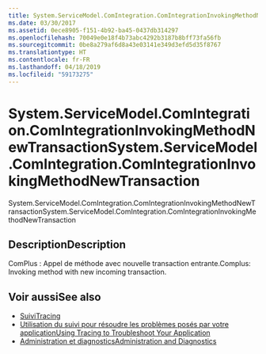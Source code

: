 ```yaml
---
title: System.ServiceModel.ComIntegration.ComIntegrationInvokingMethodNewTransaction
ms.date: 03/30/2017
ms.assetid: 0ece8905-f151-4b92-ba45-0437db314297
ms.openlocfilehash: 70049e0e18f4b73abc4292b3187b8bff73fa56fb
ms.sourcegitcommit: 0be8a279af6d8a43e03141e349d3efd5d35f8767
ms.translationtype: HT
ms.contentlocale: fr-FR
ms.lasthandoff: 04/18/2019
ms.locfileid: "59173275"
---
```

# <a name="systemservicemodelcomintegrationcomintegrationinvokingmethodnewtransaction"></a><span data-ttu-id="002be-102">System.ServiceModel.ComIntegration.ComIntegrationInvokingMethodNewTransaction</span><span class="sxs-lookup"><span data-stu-id="002be-102">System.ServiceModel.ComIntegration.ComIntegrationInvokingMethodNewTransaction</span></span>
<span data-ttu-id="002be-103">System.ServiceModel.ComIntegration.ComIntegrationInvokingMethodNewTransaction</span><span class="sxs-lookup"><span data-stu-id="002be-103">System.ServiceModel.ComIntegration.ComIntegrationInvokingMethodNewTransaction</span></span>  
  
## <a name="description"></a><span data-ttu-id="002be-104">Description</span><span class="sxs-lookup"><span data-stu-id="002be-104">Description</span></span>  
 <span data-ttu-id="002be-105">ComPlus : Appel de méthode avec nouvelle transaction entrante.</span><span class="sxs-lookup"><span data-stu-id="002be-105">Complus: Invoking method with new incoming transaction.</span></span>  
  
## <a name="see-also"></a><span data-ttu-id="002be-106">Voir aussi</span><span class="sxs-lookup"><span data-stu-id="002be-106">See also</span></span>

- [<span data-ttu-id="002be-107">Suivi</span><span class="sxs-lookup"><span data-stu-id="002be-107">Tracing</span></span>](../../../../../docs/framework/wcf/diagnostics/tracing/index.md)
- [<span data-ttu-id="002be-108">Utilisation du suivi pour résoudre les problèmes posés par votre application</span><span class="sxs-lookup"><span data-stu-id="002be-108">Using Tracing to Troubleshoot Your Application</span></span>](../../../../../docs/framework/wcf/diagnostics/tracing/using-tracing-to-troubleshoot-your-application.md)
- [<span data-ttu-id="002be-109">Administration et diagnostics</span><span class="sxs-lookup"><span data-stu-id="002be-109">Administration and Diagnostics</span></span>](../../../../../docs/framework/wcf/diagnostics/index.md)
